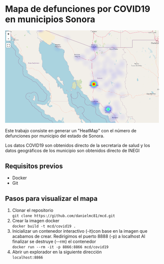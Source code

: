 # Mapa de defunciones por COVID19 en municipios Sonora
![](imagenes/mapa-covid.png)

Este trabajo consiste en generar un "HeatMap" con el número de defunciones por municipio del estado de Sonora. 

Los datos COVID19 son obtenidos directo de la secretaria de salud y los datos geográficos de los municipio son obtenidos directo de INEGI

## Requisitos previos  
- Docker
- Git

## Pasos para visualizar el mapa

1. Clonar el repositorio  
   ```git clone https://github.com/danielmc81/mcd.git```
2. Crear la imagen docker  
   ```docker build -t mcd/covid19 .```
3. Inicializar un contenedor interactivo (-it)con base en la imagen que acabamos de crear. 
   Redirigimos el puerto 8888 (-p) a localhost
   Al finalizar se destruye (--rm) el contenedor  
   ```docker run --rm -it -p 8866:8866 mcd/covid19```  
4. Abrir un explorador en la siguiente dirección  
   ```localhost:8866```

